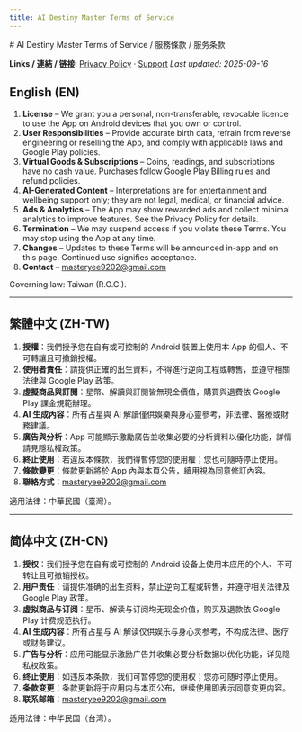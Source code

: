 ```yaml
---
title: AI Destiny Master Terms of Service
---
```


﻿# AI Destiny Master Terms of Service / 服務條款 / 服务条款

**Links / 連結 / 链接**: [Privacy Policy](index.html) · [Support](support.html)
_Last updated: 2025-09-16_

## English (EN)
1. **License** – We grant you a personal, non-transferable, revocable licence to use the App on Android devices that you own or control.
2. **User Responsibilities** – Provide accurate birth data, refrain from reverse engineering or reselling the App, and comply with applicable laws and Google Play policies.
3. **Virtual Goods & Subscriptions** – Coins, readings, and subscriptions have no cash value. Purchases follow Google Play Billing rules and refund policies.
4. **AI-Generated Content** – Interpretations are for entertainment and wellbeing support only; they are not legal, medical, or financial advice.
5. **Ads & Analytics** – The App may show rewarded ads and collect minimal analytics to improve features. See the Privacy Policy for details.
6. **Termination** – We may suspend access if you violate these Terms. You may stop using the App at any time.
7. **Changes** – Updates to these Terms will be announced in-app and on this page. Continued use signifies acceptance.
8. **Contact** – masteryee9202@gmail.com

Governing law: Taiwan (R.O.C.).

---

## 繁體中文 (ZH-TW)
1. **授權**：我們授予您在自有或可控制的 Android 裝置上使用本 App 的個人、不可轉讓且可撤銷授權。
2. **使用者責任**：請提供正確的出生資料，不得進行逆向工程或轉售，並遵守相關法律與 Google Play 政策。
3. **虛擬商品與訂閱**：星幣、解讀與訂閱皆無現金價值，購買與退費依 Google Play 課金規範辦理。
4. **AI 生成內容**：所有占星與 AI 解讀僅供娛樂與身心靈參考，非法律、醫療或財務建議。
5. **廣告與分析**：App 可能顯示激勵廣告並收集必要的分析資料以優化功能，詳情請見隱私權政策。
6. **終止使用**：若違反本條款，我們得暫停您的使用權；您也可隨時停止使用。
7. **條款變更**：條款更新將於 App 內與本頁公告，續用視為同意修訂內容。
8. **聯絡方式**：masteryee9202@gmail.com

適用法律：中華民國（臺灣）。

---

## 简体中文 (ZH-CN)
1. **授权**：我们授予您在自有或可控制的 Android 设备上使用本应用的个人、不可转让且可撤销授权。
2. **用户责任**：请提供准确的出生资料，禁止逆向工程或转售，并遵守相关法律及 Google Play 政策。
3. **虚拟商品与订阅**：星币、解读与订阅均无现金价值，购买及退款依 Google Play 计费规范执行。
4. **AI 生成内容**：所有占星与 AI 解读仅供娱乐与身心灵参考，不构成法律、医疗或财务建议。
5. **广告与分析**：应用可能显示激励广告并收集必要分析数据以优化功能，详见隐私权政策。
6. **终止使用**：如违反本条款，我们可暂停您的使用权；您亦可随时停止使用。
7. **条款变更**：条款更新将于应用内与本页公布，继续使用即表示同意变更内容。
8. **联系邮箱**：masteryee9202@gmail.com

适用法律：中华民国（台湾）。
